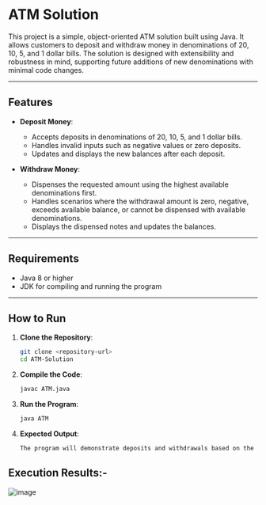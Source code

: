 # ATM Solution

This project is a simple, object-oriented ATM solution built using Java. It allows customers to deposit and withdraw money in denominations of 20, 10, 5, and 1 dollar bills. The solution is designed with extensibility and robustness in mind, supporting future additions of new denominations with minimal code changes.

---

## Features

- **Deposit Money**:
  - Accepts deposits in denominations of 20, 10, 5, and 1 dollar bills.
  - Handles invalid inputs such as negative values or zero deposits.
  - Updates and displays the new balances after each deposit.

- **Withdraw Money**:
  - Dispenses the requested amount using the highest available denominations first.
  - Handles scenarios where the withdrawal amount is zero, negative, exceeds available balance, or cannot be dispensed with available denominations.
  - Displays the dispensed notes and updates the balances.

---

## Requirements

- Java 8 or higher
- JDK for compiling and running the program

---

## How to Run

1. **Clone the Repository**:
   ```bash
   git clone <repository-url>
   cd ATM-Solution

2. **Compile the Code**:
   ```bash
   javac ATM.java
   
3. **Run the Program**:
   ```bash
   java ATM

4. **Expected Output**:
   ```bash
   The program will demonstrate deposits and withdrawals based on the provided test cases.

## Execution Results:-
![image](https://github.com/user-attachments/assets/46562016-ab51-41ad-bb5e-40922ea4b729)

   

